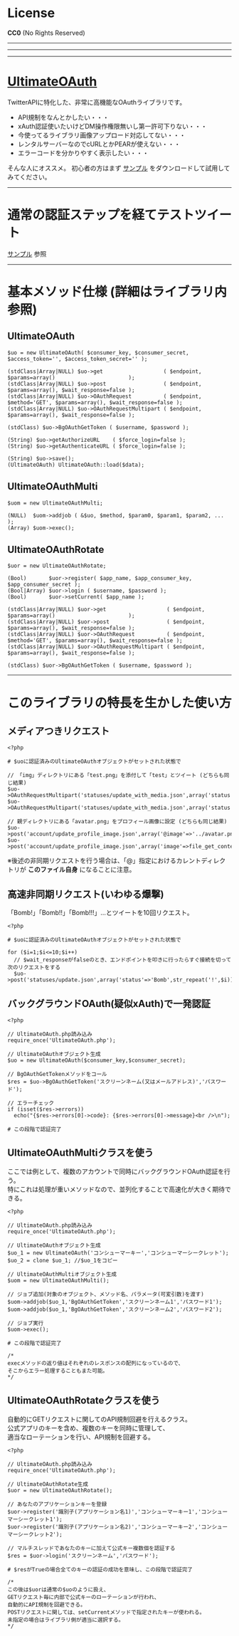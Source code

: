 # License
__CC0__ (No Rights Reserved)

***
***
***

# [UltimateOAuth]

TwitterAPIに特化した、非常に高機能なOAuthライブラリです。

+ API規制をなんとかしたい・・・
+ xAuth認証使いたいけどDM操作権限無いし第一許可下りない・・・
+ 今使ってるライブラリ画像アップロード対応してない・・・
+ レンタルサーバーなのでcURLとかPEARが使えない・・・
+ エラーコードを分かりやすく表示したい・・・

そんな人にオススメ。
初心者の方はまず [サンプル] をダウンロードして試用してみてください。

***

# 通常の認証ステップを経てテストツイート

[サンプル] 参照

***

# 基本メソッド仕様 (詳細はライブラリ内参照)

## UltimateOAuth

    $uo = new UltimateOAuth( $consumer_key, $consumer_secret, $access_token='', $access_token_secret='' );
    
    (stdClass|Array|NULL) $uo->get                   ( $endpoint,                $params=array()                       );
    (stdClass|Array|NULL) $uo->post                  ( $endpoint,                $params=array(), $wait_response=false );
    (stdClass|Array|NULL) $uo->OAuthRequest          ( $endpoint, $method='GET', $params=array(), $wait_response=false );
    (stdClass|Array|NULL) $uo->OAuthRequestMultipart ( $endpoint,                $params=array(), $wait_response=false );
    
    (stdClass) $uo->BgOAuthGetToken ( $username, $password );
    
    (String) $uo->getAuthorizeURL    ( $force_login=false );
    (String) $uo->getAuthenticateURL ( $force_login=false );
    
    (String) $uo->save();
    (UltimateOAuth) UltimateOAuth::load($data);

## UltimateOAuthMulti

    $uom = new UltimateOAuthMulti;
    
    (NULL)  $uom->addjob ( &$uo, $method, $param0, $param1, $param2, ... );
    (Array) $uom->exec();

## UltimateOAuthRotate

    $uor = new UltimateOAuthRotate;
    
    (Bool)       $uor->register( $app_name, $app_consumer_key, $app_consumer_secret );
    (Bool|Array) $uor->login ( $username, $password );
    (Bool)       $uor->setCurrent( $app_name );
    
    (stdClass|Array|NULL) $uor->get                   ( $endpoint,                $params=array()                       );
    (stdClass|Array|NULL) $uor->post                  ( $endpoint,                $params=array(), $wait_response=false );
    (stdClass|Array|NULL) $uor->OAuthRequest          ( $endpoint, $method='GET', $params=array(), $wait_response=false );
    (stdClass|Array|NULL) $uor->OAuthRequestMultipart ( $endpoint,                $params=array(), $wait_response=false );
    
    (stdClass) $uor->BgOAuthGetToken ( $username, $password );


***

# このライブラリの特長を生かした使い方

## メディアつきリクエスト

    <?php
    
    # $uoに認証済みのUltimateOAuthオブジェクトがセットされた状態で
    
    // 「img」ディレクトリにある「test.png」を添付して「test」とツイート (どちらも同じ結果)
    $uo->OAuthRequestMultipart('statuses/update_with_media.json',array('status'=>'test','@media[]'=>'img/test.png'));
    $uo->OAuthRequestMultipart('statuses/update_with_media.json',array('status'=>'test','media[]'=>file_get_contents('img/test.png')));
    
    // 親ディレクトリにある「avatar.png」をプロフィール画像に設定 (どちらも同じ結果)
    $uo->post('account/update_profile_image.json',array('@image'=>'../avatar.png'));
    $uo->post('account/update_profile_image.json',array('image'=>file_get_contents('../avatar.png')));

※後述の非同期リクエストを行う場合は、「@」指定におけるカレントディレクトリが __このファイル自身__ になることに注意。

## 高速非同期リクエスト(いわゆる爆撃)
「Bomb!」「Bomb!!」「Bomb!!!」…とツイートを10回リクエスト。

    <?php
    
    # $uoに認証済みのUltimateOAuthオブジェクトがセットされた状態で
    
    for ($i=1;$i<=10;$i++)
      // $wait_responseがfalseのとき、エンドポイントを叩きに行ったらすぐ接続を切って次のリクエストをする
      $uo->post('statuses/update.json',array('status'=>'Bomb',str_repeat('!',$i)),false);

## バックグラウンドOAuth(疑似xAuth)で一発認証

    <?php
    
    // UltimateOAuth.php読み込み
    require_once('UltimateOAuth.php');
    
    // UltimateOAuthオブジェクト生成
    $uo = new UltimateOAuth($consumer_key,$consumer_secret);
    
    // BgOAuthGetTokenメソッドをコール
    $res = $uo->BgOAuthGetToken('スクリーンネーム(又はメールアドレス)','パスワード');
    
    // エラーチェック
    if (isset($res->errors))
      echo("{$res->errors[0]->code}: {$res->errors[0]->message}<br />\n");
    
    # この段階で認証完了

## UltimateOAuthMultiクラスを使う
ここでは例として、複数のアカウントで同時にバックグラウンドOAuth認証を行う。  
特にこれは処理が重いメソッドなので、並列化することで高速化が大きく期待できる。

    <?php
    
    // UltimateOAuth.php読み込み
    require_once('UltimateOAuth.php');
    
    // UltimateOAuthオブジェクト生成
    $uo_1 = new UltimateOAuth('コンシューマーキー','コンシューマーシークレット');
    $uo_2 = clone $uo_1; //$uo_1をコピー
    
    // UltimateOAuthMultiオブジェクト生成
    $uom = new UltimateOAuthMulti();
    
    // ジョブ追加(対象のオブジェクト、メソッド名、パラメータ(可変引数)を渡す)
    $uom->addjob($uo_1,'BgOAuthGetToken','スクリーンネーム1','パスワード1');
    $uom->addjob($uo_1,'BgOAuthGetToken','スクリーンネーム2','パスワード2');
    
    // ジョブ実行
    $uom->exec();
    
    # この段階で認証完了
    
    /*
    execメソッドの返り値はそれぞれのレスポンスの配列になっているので、
    そこからエラー処理することもまた可能。
    */

## UltimateOAuthRotateクラスを使う
自動的にGETリクエストに関してのAPI規制回避を行えるクラス。  
公式アプリのキーを含め、複数のキーを同時に管理して、  
適当なローテーションを行い、API規制を回避する。

    <?php
    
    // UltimateOAuth.php読み込み
    require_once('UltimateOAuth.php');
    
    // UltimateOAuthRotate生成
    $uor = new UltimateOAuthRotate();
    
    // あなたのアプリケーションキーを登録
    $uor->register('識別子(アプリケーション名1)','コンシューマーキー1','コンシューマーシークレット1');
    $uor->register('識別子(アプリケーション名2)','コンシューマーキー2','コンシューマーシークレット2');
    
    // マルチスレッドであなたのキーに加えて公式キー複数個を認証する
    $res = $uor->login('スクリーンネーム','パスワード');
    
    # $resがTrueの場合全てのキーの認証の成功を意味し、この段階で認証完了
    
    /*
    この後は$uorは通常の$uoのように扱え、
    GETリクエスト毎に内部で公式キーのローテーションが行われ、
    自動的にAPI規制を回避できる。
    POSTリクエストに関しては、setCurrentメソッドで指定されたキーが使われる。
    未指定の場合はライブラリ側が適当に選択する。
    */

[UltimateOAuth]: https://github.com/Certainist/UltimateOAuth/blob/master/UltimateOAuth.php
[サンプル]: https://github.com/Certainist/UltimateOAuth/tree/master/sample